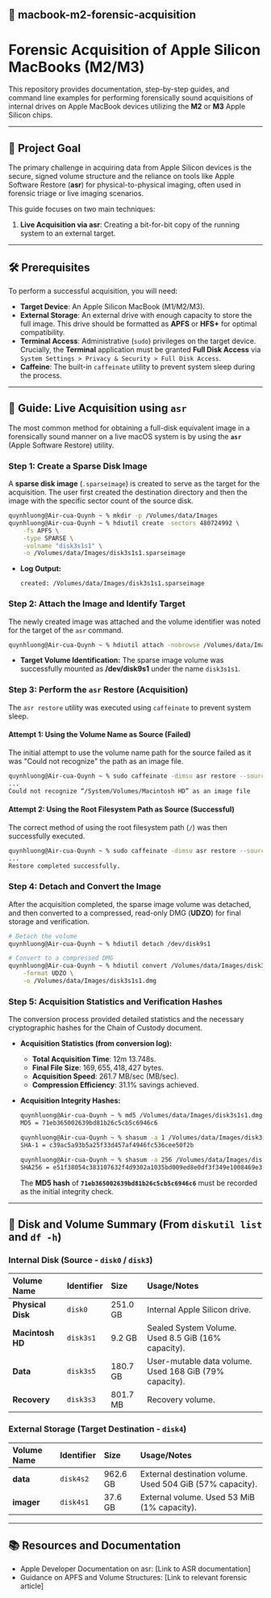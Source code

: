 ## 🍎 macbook-m2-forensic-acquisition

# Forensic Acquisition of Apple Silicon MacBooks (M2/M3)

This repository provides documentation, step-by-step guides, and command line examples for performing forensically sound acquisitions of internal drives on Apple MacBook devices utilizing the **M2** or **M3** Apple Silicon chips.

-----

## 🎯 Project Goal

The primary challenge in acquiring data from Apple Silicon devices is the secure, signed volume structure and the reliance on tools like Apple Software Restore (**asr**) for physical-to-physical imaging, often used in forensic triage or live imaging scenarios.

This guide focuses on two main techniques:

1.  **Live Acquisition via asr**: Creating a bit-for-bit copy of the running system to an external target.

-----

## 🛠 Prerequisites

To perform a successful acquisition, you will need:

  * **Target Device**: An Apple Silicon MacBook (M1/M2/M3).
  * **External Storage**: An external drive with enough capacity to store the full image. This drive should be formatted as **APFS** or **HFS+** for optimal compatibility.
  * **Terminal Access**: Administrative (`sudo`) privileges on the target device. Crucially, the **Terminal** application must be granted **Full Disk Access** via `System Settings > Privacy & Security > Full Disk Access`.
  * **Caffeine**: The built-in `caffeinate` utility to prevent system sleep during the process.

-----

## 📝 Guide: Live Acquisition using `asr`

The most common method for obtaining a full-disk equivalent image in a forensically sound manner on a live macOS system is by using the **`asr`** (Apple Software Restore) utility.

### Step 1: Create a Sparse Disk Image

A **sparse disk image** (`.sparseimage`) is created to serve as the target for the acquisition. The user first created the destination directory and then the image with the specific sector count of the source disk.

```bash
quynhluong@Air-cua-Quynh ~ % mkdir -p /Volumes/data/Images
quynhluong@Air-cua-Quynh ~ % hdiutil create -sectors 480724992 \
    -fs APFS \
    -type SPARSE \
    -volname "disk3s1s1" \
    -o /Volumes/data/Images/disk3s1s1.sparseimage
```

  * **Log Output:**
    ```
    created: /Volumes/data/Images/disk3s1s1.sparseimage
    ```

### Step 2: Attach the Image and Identify Target

The newly created image was attached and the volume identifier was noted for the target of the `asr` command.

```bash
quynhluong@Air-cua-Quynh ~ % hdiutil attach -nobrowse /Volumes/data/Images/disk3s1s1.sparseimage
```

  * **Target Volume Identification:** The sparse image volume was successfully mounted as **/dev/disk9s1** under the name `disk3s1s1`.

### Step 3: Perform the `asr` Restore (Acquisition)

The `asr restore` utility was executed using `caffeinate` to prevent system sleep.

#### Attempt 1: Using the Volume Name as Source (Failed)

The initial attempt to use the volume name path for the source failed as it was "Could not recognize" the path as an image file.

```bash
quynhluong@Air-cua-Quynh ~ % sudo caffeinate -dimsu asr restore --source "/System/Volumes/Macintosh HD" --target /dev/disk9s1 --erase --noprompt
...
Could not recognize “/System/Volumes/Macintosh HD” as an image file
```

#### Attempt 2: Using the Root Filesystem Path as Source (Successful)

The correct method of using the root filesystem path (`/`) was then successfully executed.

```bash
quynhluong@Air-cua-Quynh ~ % sudo caffeinate -dimsu asr restore --source / --target /dev/disk9s1 --erase --noprompt
...
Restore completed successfully.
```

### Step 4: Detach and Convert the Image

After the acquisition completed, the sparse image volume was detached, and then converted to a compressed, read-only DMG (**UDZO**) for final storage and verification.

```bash
# Detach the volume
quynhluong@Air-cua-Quynh ~ % hdiutil detach /dev/disk9s1

# Convert to a compressed DMG
quynhluong@Air-cua-Quynh ~ % hdiutil convert /Volumes/data/Images/disk3s1s1.sparseimage \
    -format UDZO \
    -o /Volumes/data/Images/disk3s1s1.dmg
```

### Step 5: Acquisition Statistics and Verification Hashes

The conversion process provided detailed statistics and the necessary cryptographic hashes for the Chain of Custody document.

  * **Acquisition Statistics (from conversion log):**

      * **Total Acquisition Time**: $12\text{m } 13.748\text{s}$.
      * **Final File Size**: $169,655,418,427\text{ bytes}$.
      * **Acquisition Speed**: $261.7\text{ MB/sec}$ (MB/sec).
      * **Compression Efficiency**: $31.1\%$ savings achieved.

  * **Acquisition Integrity Hashes:**

    ```bash
    quynhluong@Air-cua-Quynh ~ % md5 /Volumes/data/Images/disk3s1s1.dmg
    MD5 = 71eb365002639bd81b26c5cb5c6946c6

    quynhluong@Air-cua-Quynh ~ % shasum -a 1 /Volumes/data/Images/disk3s1s1.dmg
    SHA-1 = c39ac5a93b5a25f33d457af4946fc536cee50f2b
    
    quynhluong@Air-cua-Quynh ~ % shasum -a 256 /Volumes/data/Images/disk3s1s1.dmg
    SHA256 = e51f38054c383107632f4d9302a1035bd009ed8e0df3f349e1008469e36e6d46
    ```

    The **MD5 hash** of **`71eb365002639bd81b26c5cb5c6946c6`** must be recorded as the initial integrity check.

-----

## 🔎 Disk and Volume Summary (From `diskutil list` and `df -h`)

### Internal Disk (Source - `disk0` / `disk3`)

| Volume Name | Identifier | Size | Usage/Notes |
| :--- | :--- | :--- | :--- |
| **Physical Disk** | `disk0` | $251.0\text{ GB}$ | Internal Apple Silicon drive. |
| **Macintosh HD** | `disk3s1` | $9.2\text{ GB}$ | Sealed System Volume. Used $8.5\text{ GiB}$ ($16\%$ capacity). |
| **Data** | `disk3s5` | $180.7\text{ GB}$ | User-mutable data volume. Used $168\text{ GiB}$ ($79\%$ capacity). |
| **Recovery** | `disk3s3` | $801.7\text{ MB}$ | Recovery volume. |

### External Storage (Target Destination - `disk4`)

| Volume Name | Identifier | Size | Usage/Notes |
| :--- | :--- | :--- | :--- |
| **data** | `disk4s2` | $962.6\text{ GB}$ | External destination volume. Used $504\text{ GiB}$ ($57\%$ capacity). |
| **imager** | `disk4s1` | $37.6\text{ GB}$ | External volume. Used $53\text{ MiB}$ ($1\%$ capacity). |

-----

## 📚 Resources and Documentation

  * Apple Developer Documentation on asr: \[Link to ASR documentation]
  * Guidance on APFS and Volume Structures: \[Link to relevant forensic article]
